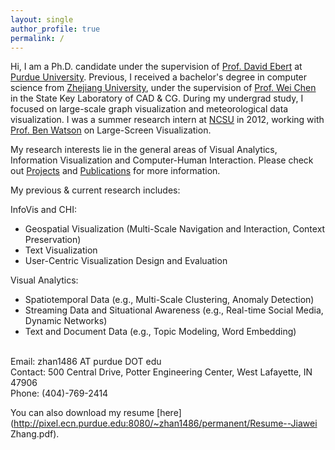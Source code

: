 ```yaml
---
layout: single
author_profile: true
permalink: /
---
```

Hi, I am a Ph.D. candidate under the supervision of [Prof. David Ebert](https://engineering.purdue.edu/~ebertd) at [Purdue University](http://www.purdue.edu/).
Previous, I received a bachelor's degree in computer science from [Zhejiang University](http://www.zju.edu.cn/), under the supervision of [Prof. Wei Chen](http://www.cad.zju.edu.cn/home/chenwei/) in the State Key Laboratory of CAD &amp; CG. During my undergrad study, I focused on large-scale graph visualization and meteorological data visualization. I was a summer research intern at [NCSU](https://www.ncsu.edu/) in 2012, working with [Prof. Ben Watson](https://www.csc.ncsu.edu/people/bwatson) on Large-Screen Visualization.

My research interests lie in the general areas of Visual Analytics, Information Visualization and Computer-Human Interaction.
Please check out [Projects](/projects.html) and [Publications](/publications.html) for more information. <br>

My previous &amp; current research includes:

InfoVis and CHI:
<ul>
<li>Geospatial Visualization (Multi-Scale Navigation and Interaction, Context Preservation)</li>
<li>Text Visualization</li>
<li>User-Centric Visualization Design and Evaluation</li>
</ul>

Visual Analytics:
<ul>
<li>Spatiotemporal Data (e.g., Multi-Scale Clustering, Anomaly Detection)</li>
<li>Streaming Data and Situational Awareness (e.g., Real-time Social Media, Dynamic Networks)</li>
<li>Text and Document Data (e.g., Topic Modeling, Word Embedding)</li>
</ul>

<br>
Email: zhan1486 AT purdue DOT edu <br>
Contact: 500 Central Drive, Potter Engineering Center, West Lafayette, IN 47906 <br>
Phone: (404)-769-2414

You can also download my resume [here](http://pixel.ecn.purdue.edu:8080/~zhan1486/permanent/Resume--Jiawei Zhang.pdf).